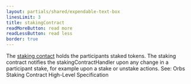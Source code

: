 ```yaml
---
layout: partials/shared/expendable-text-box
linesLimit: 3
title: stakingContract
readMoreButton: read more
readLessButton: read less
border: true
---
```


The [staking contact](https://etherscan.io/address/0x01d59af68e2dcb44e04c50e05f62e7043f2656c3#readContract) holds the participants staked tokens. The staking contract notifies the stakingContractHandler upon any change in a participant stake, for example upon a stake or unstake actions. See: Orbs Staking Contract High-Level Specification
